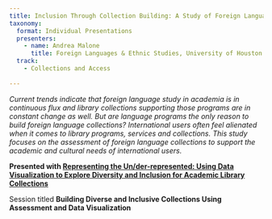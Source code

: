 ```yaml
---
title: Inclusion Through Collection Building: A Study of Foreign Language Collections Usage by International Students, Faculty and Staff 
taxonomy:
  format: Individual Presentations
  presenters:
    - name: Andrea Malone
	  title: Foreign Languages & Ethnic Studies, University of Houston
  track: 
    - Collections and Access
	
---
```

_Current trends indicate that foreign language study in academia is in continuous flux and library collections 
supporting those programs are in constant change as well.  But are language programs the only reason to build foreign
 language collections?  International users often feel alienated when it comes to library programs, services and collections.  This study focuses on the assessment of foreign language collections to support the academic and cultural needs of international users._

**Presented with [Representing the Un/der-represented: Using Data Visualization to Explore Diversity and Inclusion 
for Academic Library Collections](/program/sessions/Representing-the-Under-represented-Using-Data-Visualization-to-Explore-Diversity-and-Inclusion-for-Academic-Library-Collections)**

Session titled **Building Diverse and Inclusive Collections Using Assessment and Data Visualization**
